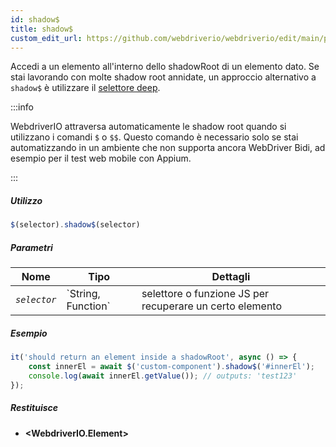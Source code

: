 ```yaml
---
id: shadow$
title: shadow$
custom_edit_url: https://github.com/webdriverio/webdriverio/edit/main/packages/webdriverio/src/commands/element/shadow$.ts
---
```


Accedi a un elemento all'interno dello shadowRoot di un elemento dato. Se stai lavorando
con molte shadow root annidate, un approccio alternativo a `shadow$` è
utilizzare il [selettore deep](https://webdriver.io/docs/selectors#deep-selectors).

:::info

WebdriverIO attraversa automaticamente le shadow root quando si utilizzano i comandi `$` o `$$`.
Questo comando è necessario solo se stai automatizzando in un ambiente che non
supporta ancora WebDriver Bidi, ad esempio per il test web mobile con Appium.

:::

##### Utilizzo

```js
$(selector).shadow$(selector)
```

##### Parametri

<table>
  <thead>
    <tr>
      <th>Nome</th><th>Tipo</th><th>Dettagli</th>
    </tr>
  </thead>
  <tbody>
    <tr>
      <td><code><var>selector</var></code></td>
      <td>`String, Function`</td>
      <td>selettore o funzione JS per recuperare un certo elemento</td>
    </tr>
  </tbody>
</table>

##### Esempio

```js title="shadow$$.js"
it('should return an element inside a shadowRoot', async () => {
    const innerEl = await $('custom-component').shadow$('#innerEl');
    console.log(await innerEl.getValue()); // outputs: 'test123'
});
```

##### Restituisce

- **&lt;WebdriverIO.Element&gt;**